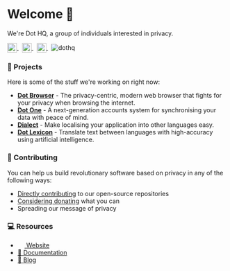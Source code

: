 # Welcome 👋

We're Dot HQ, a group of individuals interested in privacy.

<p>
  <a href="https://twitter.com/DotBrowser" target="blank">
    <img align="center" src="https://i.imgur.com/hz1w2yY.png" alt="DotBrowser" height="22" width="22" />
  </a>
  <span></span>
	&nbsp;
  <a href="https://discord.gg/WRDEK2D" target="blank"> 
    <img align="center" src="https://i.imgur.com/gvtzy24.png" alt="WRDEK2D" height="22" width="22" />
  </a>
  <span></span>
	&nbsp;
  <a href="https://dothq.link/matrix" target="blank"> 
    <img align="center" src="https://i.imgur.com/4ouZPws.png" alt="#dothq:matrix.org" height="22" width="22" />
  </a>
  <span></span>
	&nbsp;
  <img align="center" src="https://komarev.com/ghpvc/?username=dothq&label=Profile%20views&color=0e75b6&style=flat" alt="dothq" />
</p>

### 🚀 Projects

Here is some of the stuff we're working on right now:

* **[Dot Browser](https://github.com/dothq/browser)** - The privacy-centric, modern web browser that fights for your privacy when browsing the internet.
* **[Dot One](https://github.com/dothq/one)** - A next-generation accounts system for synchronising your data with peace of mind. 
* **[Dialect](https://github.com/dothq/dialect)** - Make localising your application into other languages easy.
* **[Dot Lexicon](https://github.com/dothq/lexicon)** - Translate text between languages with high-accuracy using artificial intelligence.

### 🤝 Contributing

You can help us build revolutionary software based on privacy in any of the following ways:

* [Directly contributing](https://github.com/orgs/dothq/repositories?q=&type=source&language=&sort=stargazers) to our open-source repositories
* [Considering donating](https://www.dothq.co/donate) what you can
* Spreading our message of privacy

### 💻 Resources

<ul>
  <li>
    <a href="https://dothq.co" target="blank"> 
      <img src="https://www.dothq.co/favicon.png" height="16" width="16" />
      <span></span>
      Website
    </a>
  </li>
  <li>
    <a href="https://docs.dothq.co" target="blank"> 
      📝
      <span></span>
      Documentation
    </a>
  </li>
    <li>
    <a href="https://dothq.co/blog" target="blank"> 
     📔
      <span></span>
      Blog
    </a>
  </li>
</ul>
